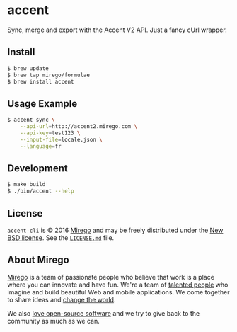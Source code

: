 # accent

Sync, merge and export with the Accent V2 API. Just a fancy cUrl wrapper.

## Install

```bash
$ brew update
$ brew tap mirego/formulae
$ brew install accent
```

## Usage Example

```bash
$ accent sync \
    --api-url=http://accent2.mirego.com \
    --api-key=test123 \
    --input-file=locale.json \
    --language=fr
```

## Development

```bash
$ make build
$ ./bin/accent --help
```

## License

`accent-cli` is © 2016 [Mirego](http://www.mirego.com) and may be freely distributed under the [New BSD license](http://opensource.org/licenses/BSD-3-Clause).  See the [`LICENSE.md`](https://github.com/mirego/accent-cli/blob/master/LICENSE.md) file.

## About Mirego

[Mirego](http://mirego.com) is a team of passionate people who believe that work is a place where you can innovate and have fun. We're a team of [talented people](http://life.mirego.com) who imagine and build beautiful Web and mobile applications. We come together to share ideas and [change the world](http://mirego.org).

We also [love open-source software](http://open.mirego.com) and we try to give back to the community as much as we can.
